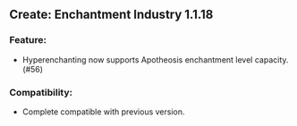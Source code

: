 ## Create: Enchantment Industry 1.1.18

### Feature:
- Hyperenchanting now supports Apotheosis enchantment level capacity. (#56)

### Compatibility:
- Complete compatible with previous version.
